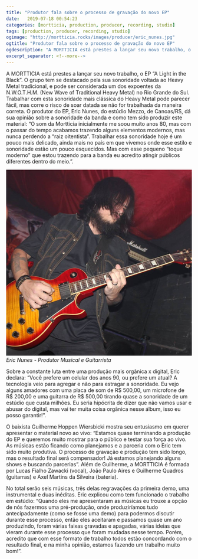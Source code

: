 ```yaml
---
title: "Produtor fala sobre o processo de gravação do novo EP"
date:   2019-07-18 00:54:23
categories: [mortticia, production, producer, recording, studio]
tags: [production, producer, recording, studio]
ogimage: "http://mortticia.rocks/images/producer/eric_nunes.jpg"
ogtitle: "Produtor fala sobre o processo de gravação do novo EP"
ogdescription: "A MORTTICIA está prestes a lançar seu novo trabalho, o EP \"A Light in the Black\"."
excerpt_separator: <!--more-->
---
```


A MORTTICIA está prestes a lançar seu novo trabalho, o EP “A Light in the Black”. O grupo tem se destacado pela sua sonoridade voltada ao Heavy Metal tradicional, e pode ser considerada um dos expoentes da N.W.O.T.H.M. (New Wave of Traditional Heavy Metal) no Rio Grande do Sul. <!--more-->Trabalhar com esta sonoridade mais clássica do Heavy Metal pode parecer fácil, mas corre o risco de soar datada se não for trabalhada da maneira correta. O produtor do EP, Eric Nunes, do estúdio Mezzo, de Canoas/RS, dá sua opinião sobre a sonoridade da banda e como tem sido produzir este material: “O som da Mortticia inicialmente me soou muito anos 80, mas com o passar do tempo acabamos trazendo alguns elementos modernos, mas nunca perdendo a “raiz oitentista”. Trabalhar essa sonoridade hoje é um pouco mais delicado, ainda mais no país em que vivemos onde esse estilo e sonoridade estão um pouco esquecidos. Mas com esse pequeno “toque moderno” que estou trazendo para a banda eu acredito atingir públicos diferentes dentro do meio.”.

![](/images/producer/eric_nunes.jpg)
*Eric Nunes - Produtor Musical e Guitarrista*

Sobre a constante luta entre uma produção mais orgânica x digital, Eric declara: “Você prefere um celular dos anos 90, ou prefere um atual? A tecnologia veio para agregar e não para estragar a sonoridade. Eu vejo alguns amadores com uma placa de som de R$ 500,00, um microfone de R$ 200,00 e uma guitarra de R$ 500,00 tirando quase a sonoridade de um estúdio que custa milhões. Eu seria hipócrita de dizer que não vamos usar e abusar do digital, mas vai ter muita coisa orgânica nesse álbum, isso eu posso garantir!”.

O baixista Guilherme Hoppen Wiersbicki mostra seu entusiasmo em querer apresentar o material novo ao vivo: “Estamos quase terminando a produção do EP e queremos muito mostrar para o público e testar sua força ao vivo. As músicas estão ficando como planejamos e a parceria com o Eric tem sido muito produtiva. O processo de gravação e produção tem sido longo, mas o resultado final será compensador! Já estamos planejando alguns shows e buscando parcerias”. Além de Guilherme, a MORTTICIA é formada por Lucas Fialho Zawacki (vocal), João Paulo Aires e Guilherme Quadros (guitarras) e Axel Martins da Silveira (bateria).

No total serão seis músicas, três delas regravações da primeira demo, uma instrumental e duas inéditas. Eric explicou como tem funcionado o trabalho em estúdio: “Quando eles me apresentaram as músicas eu trouxe a opção de nós fazermos uma pré-produção, onde produziríamos tudo antecipadamente (como se fosse uma demo) para podermos discutir durante esse processo, então eles aceitaram e passamos quase um ano produzindo, foram várias faixas gravadas e apagadas, várias ideias que vieram durante esse processo que foram mudadas nesse tempo. Porém, acredito que com esse formato de trabalho todos estão concordando com o resultado final, e na minha opinião, estamos fazendo um trabalho muito bom!”.
